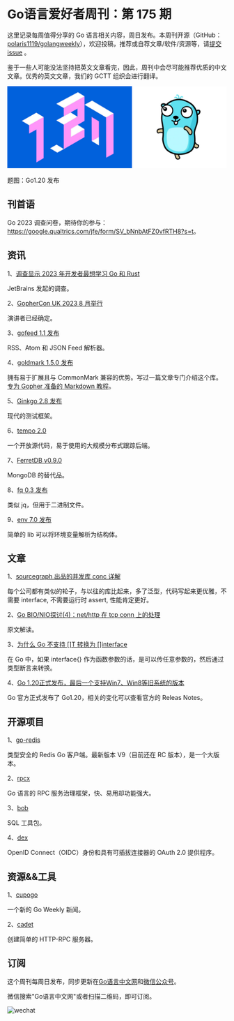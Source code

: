 # Go语言爱好者周刊：第 175 期

这里记录每周值得分享的 Go 语言相关内容，周日发布。本周刊开源（GitHub：[polaris1119/golangweekly](https://github.com/polaris1119/golangweekly)），欢迎投稿，推荐或自荐文章/软件/资源等，请[提交 issue](https://github.com/polaris1119/golangweekly/issues) 。

鉴于一些人可能没法坚持把英文文章看完，因此，周刊中会尽可能推荐优质的中文文章。优秀的英文文章，我们的 GCTT 组织会进行翻译。

![](imgs/issue175/cover.jpeg)

题图：Go1.20 发布

## 刊首语

Go 2023 调查问卷，期待你的参与：<https://google.qualtrics.com/jfe/form/SV_bNnbAtFZ0vfRTH8?s=t>。

## 资讯

1、[调查显示 2023 年开发者最想学习 Go 和 Rust](https://thenewstack.io/developers-most-likely-to-learn-go-and-rust-in-2023-survey-says/)

JetBrains 发起的调查。

2、[GopherCon UK 2023 8 月举行](https://sessionize.com/gophercon-uk-2023)

演讲者已经确定。

3、[gofeed 1.1 发布](https://github.com/mmcdole/gofeed)

RSS、Atom 和 JSON Feed 解析器。

4、[goldmark 1.5.0 发布](https://github.com/yuin/goldmark)

拥有易于扩展且与 CommonMark 兼容的优势。写过一篇文章专门介绍这个库。[专为 Gopher 准备的 Markdown 教程](https://mp.weixin.qq.com/s/8wz4U2DakVsU4tMoO-ultA)。

5、[Ginkgo 2.8 发布](https://github.com/onsi/ginkgo)

现代的测试框架。

6、[tempo 2.0](https://github.com/grafana/tempo)

一个开放源代码，易于使用的大规模分布式跟踪后端。

7、[FerretDB v0.9.0](https://github.com/FerretDB/FerretDB)

MongoDB 的替代品。

8、[fq 0.3 发布](https://github.com/wader/fq)

类似 jq，但用于二进制文件。

9、[env 7.0 发布](https://github.com/caarlos0/env)

简单的 lib 可以将环境变量解析为结构体。

## 文章

1、[sourcegraph 出品的并发库 conc 详解](https://mp.weixin.qq.com/s/59cxPFHWcdnUxKyRyo8SKw)

每个公司都有类似的轮子，与以往的库比起来，多了泛型，代码写起来更优雅，不需要 interface, 不需要运行时 assert, 性能肯定更好。

2、[Go BIO/NIO探讨(4)：net/http 在 tcp conn 上的处理](https://mp.weixin.qq.com/s/8qzRRuNZSx1Diify6R4Ifw)

原文解读。

3、[为什么 Go 不支持 []T 转换为 []interface](https://mp.weixin.qq.com/s/jsdGV31yT5AR07BzRovWVw)

在 Go 中，如果 interface{} 作为函数参数的话，是可以传任意参数的，然后通过类型断言来转换。

4、[Go 1.20正式发布，最后一个支持Win7、Win8等旧系统的版本](https://mp.weixin.qq.com/s/GZ2HxJAxpZXiu_YKnzoVlw)

Go 官方正式发布了 Go1.20，相关的变化可以查看官方的 Releas Notes。

## 开源项目

1、[go-redis](https://github.com/redis/go-redis)

类型安全的 Redis Go 客户端。最新版本 V9（目前还在 RC 版本），是一个大版本。

2、[rpcx](https://github.com/smallnest/rpcx)

Go 语言的 RPC 服务治理框架，快、易用却功能强大。

3、[bob](https://github.com/stephenafamo/bob)

SQL 工具包。

4、[dex](https://github.com/dexidp/dex)

OpenID Connect（OIDC）身份和具有可插拔连接器的 OAuth 2.0 提供程序。

## 资源&&工具

1、[cupogo](https://cupogo.dev/)

一个新的 Go Weekly 新闻。

2、[cadet](https://github.com/martinrue/cadet)

创建简单的 HTTP-RPC 服务器。

## 订阅

这个周刊每周日发布，同步更新在[Go语言中文网](https://studygolang.com/go/weekly)和[微信公众号](https://weixin.sogou.com/weixin?query=Go%E8%AF%AD%E8%A8%80%E4%B8%AD%E6%96%87%E7%BD%91)。

微信搜索"Go语言中文网"或者扫描二维码，即可订阅。

![wechat](imgs/wechat.png)
